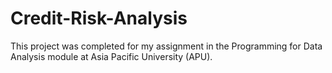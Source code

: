 # Credit-Risk-Analysis
This project was completed for my assignment in the Programming for Data Analysis module at Asia Pacific University (APU).
